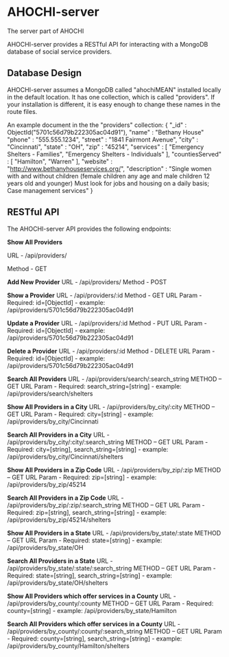 # AHOCHI-server
The server part of AHOCHI

AHOCHI-server provides a RESTful API for interacting with a MongoDB database of social service providers.

## Database Design
AHOCHI-server assumes a MongoDB called "ahochiMEAN" installed locally in the default location. It has one collection, which is called "providers". If your installation is different, it is easy enough to change these names in the route files.

An example document in the the "providers" collection:
{
    "_id" : ObjectId("5701c56d79b222305ac04d91"),
    "name" : "Bethany House"
    "phone" : "555.555.1234",
    "street" : "1841 Fairmont Avenue",
    "city" : "Cincinnati",
    "state" : "OH",
    "zip" : "45214",
    "services" : [ 
        "Emergency Shelters - Families", 
        "Emergency Shelters - Individuals"
    ],
    "countiesServed" : [ 
        "Hamilton", 
        "Warren"
    ],
    "website" : "http://www.bethanyhouseservices.org/",
    "description" : "Single women with and without children (female children any age and male children 12 years old and younger) Must look for jobs and housing on a daily basis; Case management services"
}

## RESTful API
The AHOCHI-server API provides the following endpoints:

**Show All Providers**

URL - /api/providers/ 

Method - GET 

**Add New Provider**
URL - /api/providers/ 
Method - POST

**Show a Provider**
URL - /api/providers/:id 
Method - GET
URL Param - Required: id=[ObjectId] - example: /api/providers/5701c56d79b222305ac04d91 

**Update a Provider**
URL - /api/providers/:id 
Method - PUT
URL Param - Required: id=[ObjectId] - example: /api/providers/5701c56d79b222305ac04d91

**Delete a Provider**
URL - /api/providers/:id 
Method - DELETE
URL Param - Required: id=[ObjectId] - example: /api/providers/5701c56d79b222305ac04d91

**Search All Providers**
URL - /api/providers/search/:search_string 
METHOD – GET 
URL Param - Required: search_string=[string] - example: /api/providers/search/shelters

**Show All Providers in a City**
URL - /api/providers/by_city/:city 
METHOD – GET 
URL Param - Required: city=[string] - example: /api/providers/by_city/Cincinnati

**Search All Providers in a City**
URL - /api/providers/by_city/:city/:search_string 
METHOD – GET 
URL Param - Required: city=[string], search_string=[string] - example: /api/providers/by_city/Cincinnati/shelters

**Show All Providers in a Zip Code**
URL - /api/providers/by_zip/:zip 
METHOD – GET 
URL Param - Required: zip=[string] - example: /api/providers/by_zip/45214

**Search All Providers in a Zip Code**
URL - /api/providers/by_zip/:zip/:search_string 
METHOD – GET 
URL Param - Required: zip=[string], search_string=[string] - example: /api/providers/by_zip/45214/shelters

**Show All Providers in a State**
URL - /api/providers/by_state/:state 
METHOD – GET 
URL Param - Required: state=[string] - example: /api/providers/by_state/OH

**Search All Providers in a State**
URL - /api/providers/by_state/:state/:search_string 
METHOD – GET 
URL Param - Required: state=[string], search_string=[string] - example: /api/providers/by_state/OH/shelters

**Show All Providers which offer services in a County**
URL - /api/providers/by_county/:county 
METHOD – GET 
URL Param - Required: county=[string] - example: /api/providers/by_state/Hamilton

**Search All Providers which offer services in a County**
URL - /api/providers/by_county/:county/:search_string 
METHOD – GET 
URL Param - Required: county=[string], search_string=[string] - example: /api/providers/by_county/Hamilton/shelters